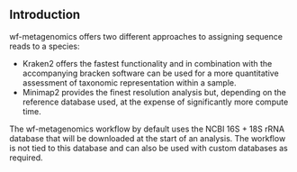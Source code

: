 ## Introduction

wf-metagenomics offers two different approaches to assigning sequence reads to a species:

- Kraken2 offers the fastest functionality and in combination with the accompanying bracken software can be used for a more quantitative assessment of taxonomic representation within a sample.
- Minimap2 provides the finest resolution analysis but, depending on the reference database used, at the expense of significantly more compute time.

The wf-metagenomics workflow by default uses the NCBI 16S + 18S rRNA database that will be downloaded at the start of an analysis. The workflow is not tied to this database and can also be used with custom databases as required.


